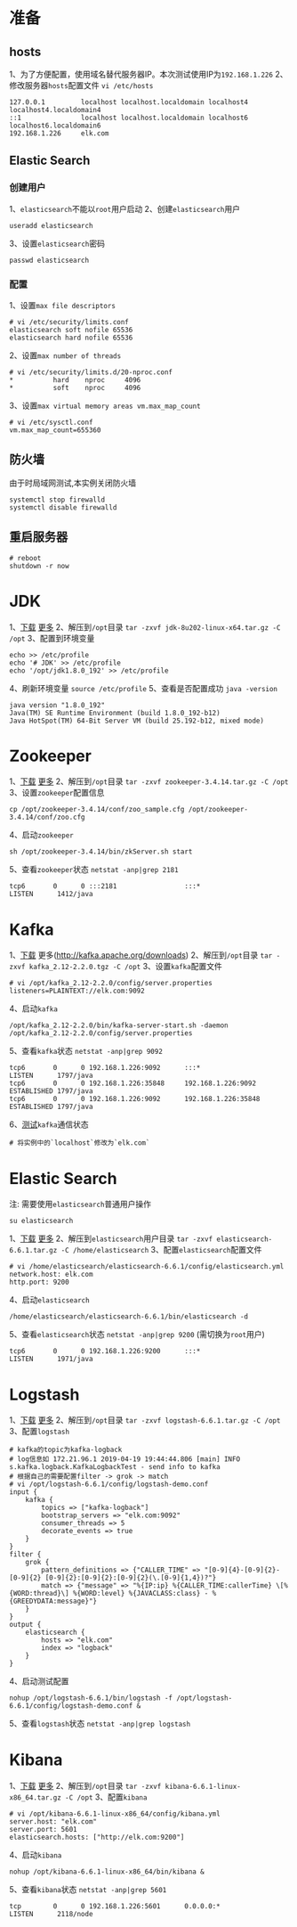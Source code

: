 # 准备

## hosts

1、为了方便配置，使用域名替代服务器IP。本次测试使用IP为`192.168.1.226`
2、修改服务器`hosts`配置文件 `vi /etc/hosts`
```
127.0.0.1         localhost localhost.localdomain localhost4 localhost4.localdomain4
::1               localhost localhost.localdomain localhost6 localhost6.localdomain6
192.168.1.226     elk.com
```

## Elastic Search

### 创建用户
1、`elasticsearch`不能以`root`用户启动
2、创建`elasticsearch`用户
```
useradd elasticsearch
```
3、设置`elasticsearch`密码
```
passwd elasticsearch
```

### 配置
1、设置`max file descriptors`
```
# vi /etc/security/limits.conf
elasticsearch soft nofile 65536
elasticsearch hard nofile 65536
```
2、设置`max number of threads`
```
# vi /etc/security/limits.d/20-nproc.conf
*          hard    nproc     4096
*          soft    nproc     4096
```
3、设置`max virtual memory areas vm.max_map_count`
```
# vi /etc/sysctl.conf 
vm.max_map_count=655360
```

## 防火墙

由于时局域网测试,本实例关闭防火墙
```
systemctl stop firewalld
systemctl disable firewalld
```

## 重启服务器
```
# reboot
shutdown -r now
```

# JDK

1、[下载](https://download.oracle.com/otn/java/jdk/8u202-b08/1961070e4c9b4e26a04e7f5a083f551e/jdk-8u202-linux-x64.tar.gz) [更多](https://www.oracle.com/technetwork/java/javase/downloads/index.html)
2、解压到`/opt`目录 `tar -zxvf jdk-8u202-linux-x64.tar.gz -C /opt`
3、配置到环境变量
```
echo >> /etc/profile
echo '# JDK' >> /etc/profile
echo '/opt/jdk1.8.0_192' >> /etc/profile
```
4、刷新环境变量 `source /etc/profile`
5、查看是否配置成功 `java -version`
```
java version "1.8.0_192"
Java(TM) SE Runtime Environment (build 1.8.0_192-b12)
Java HotSpot(TM) 64-Bit Server VM (build 25.192-b12, mixed mode)
```

# Zookeeper

1、[下载](https://mirrors.tuna.tsinghua.edu.cn/apache/zookeeper/stable/zookeeper-3.4.14.tar.gz) [更多](https://www.apache.org/dyn/closer.cgi/zookeeper/)
2、解压到`/opt`目录 `tar -zxvf zookeeper-3.4.14.tar.gz -C /opt`
3、设置`zookeeper`配置信息
```
cp /opt/zookeeper-3.4.14/conf/zoo_sample.cfg /opt/zookeeper-3.4.14/conf/zoo.cfg
```
4、启动`zookeeper`
```
sh /opt/zookeeper-3.4.14/bin/zkServer.sh start
```
5、查看`zookeeper`状态 `netstat -anp|grep 2181`
```
tcp6       0      0 :::2181                 :::*                    LISTEN      1412/java 
```

# Kafka

1、[下载](http://mirrors.tuna.tsinghua.edu.cn/apache/kafka/2.2.0/kafka_2.12-2.2.0.tgz) 更多(http://kafka.apache.org/downloads)
2、解压到`/opt`目录 `tar -zxvf kafka_2.12-2.2.0.tgz -C /opt`
3、设置`kafka`配置文件
```
# vi /opt/kafka_2.12-2.2.0/config/server.properties
listeners=PLAINTEXT://elk.com:9092

```
4、启动`kafka`
```
/opt/kafka_2.12-2.2.0/bin/kafka-server-start.sh -daemon /opt/kafka_2.12-2.2.0/config/server.properties
```
5、查看`kafka`状态 `netstat -anp|grep 9092`
```
tcp6       0      0 192.168.1.226:9092      :::*                    LISTEN      1797/java           
tcp6       0      0 192.168.1.226:35848     192.168.1.226:9092      ESTABLISHED 1797/java           
tcp6       0      0 192.168.1.226:9092      192.168.1.226:35848     ESTABLISHED 1797/java
```
6、[测试](http://kafka.apache.org/quickstart)`kafka`通信状态
```
# 将实例中的`localhost`修改为`elk.com`
```

# Elastic Search

注: 需要使用`elasticsearch`普通用户操作 <br />
```
su elasticsearch
```

1、[下载](https://artifacts.elastic.co/downloads/elasticsearch/elasticsearch-6.6.1.tar.gz) [更多](https://www.elastic.co/cn/downloads/elasticsearch)
2、解压到`elasticsearch`用户目录 `tar -zxvf elasticsearch-6.6.1.tar.gz -C /home/elasticsearch`
3、配置`elasticsearch`配置文件
```
# vi /home/elasticsearch/elasticsearch-6.6.1/config/elasticsearch.yml
network.host: elk.com
http.port: 9200
```
4、启动`elasticsearch`
```
/home/elasticsearch/elasticsearch-6.6.1/bin/elasticsearch -d
```
5、查看`elasticsearch`状态 `netstat -anp|grep 9200` (需切换为`root`用户)
```
tcp6       0      0 192.168.1.226:9200      :::*                    LISTEN      1971/java 
```

# Logstash

1、[下载](https://artifacts.elastic.co/downloads/logstash/logstash-6.6.1.tar.gz) [更多](https://www.elastic.co/cn/downloads/logstash)
2、解压到`/opt`目录 `tar -zxvf logstash-6.6.1.tar.gz -C /opt`
3、配置`logstash`
```
# kafka的topic为kafka-logback
# log信息如 172.21.96.1 2019-04-19 19:44:44.806 [main] INFO s.kafka.logback.KafkaLogbackTest - send info to kafka
# 根据自己的需要配置filter -> grok -> match
# vi /opt/logstash-6.6.1/config/logstash-demo.conf
input {
    kafka {
        topics => ["kafka-logback"]
        bootstrap_servers => "elk.com:9092"
        consumer_threads => 5
        decorate_events => true
    }
}
filter {
    grok {
        pattern_definitions => {"CALLER_TIME" => "[0-9]{4}-[0-9]{2}-[0-9]{2} [0-9]{2}:[0-9]{2}:[0-9]{2}(\.[0-9]{1,4})?"}
        match => {"message" => "%{IP:ip} %{CALLER_TIME:callerTime} \[%{WORD:thread}\] %{WORD:level} %{JAVACLASS:class} - %{GREEDYDATA:message}"}
    }
}
output {  
    elasticsearch {  
        hosts => "elk.com"
        index => "logback"
    } 
}
```
4、启动测试配置
```
nohup /opt/logstash-6.6.1/bin/logstash -f /opt/logstash-6.6.1/config/logstash-demo.conf &
```
5、查看`logstash`状态 `netstat -anp|grep logstash`

# Kibana

1、[下载](https://artifacts.elastic.co/downloads/kibana/kibana-6.6.1-linux-x86_64.tar.gz) [更多](https://www.elastic.co/cn/downloads/kibana)
2、解压到`/opt`目录 `tar -zxvf kibana-6.6.1-linux-x86_64.tar.gz -C /opt`
3、配置`kibana`
```
# vi /opt/kibana-6.6.1-linux-x86_64/config/kibana.yml
server.host: "elk.com"
server.port: 5601
elasticsearch.hosts: ["http://elk.com:9200"]
```
4、启动`kibana` 
```
nohup /opt/kibana-6.6.1-linux-x86_64/bin/kibana &
```
5、查看`kibana`状态 `netstat -anp|grep 5601`
```
tcp        0      0 192.168.1.226:5601      0.0.0.0:*               LISTEN      2118/node 
```